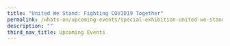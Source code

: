 ```yaml
---
title: "United We Stand: Fighting COVID19 Together"
permalink: /whats-on/upcoming-events/special-exhibition-united-we-stand/
description: ""
third_nav_title: Upcoming Events
---
```

